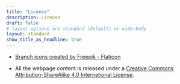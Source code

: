 ```yaml
---
title: "License"
description: License
draft: false
# layout options are standard (default) or wide-body
layout: standard
show_title_as_headline: true
---
```


- <a href="https://www.flaticon.com/free-icons/branch" title="branch icons">Branch icons created by Freepik - Flaticon</a>


- All the webpage content is released under a [Creative Commons Attribution-ShareAlike 4.0 International License](http://creativecommons.org/licenses/by-sa/4.0/).

<center>
  <i class="fab fa-creative-commons fa-2x"></i><i class="fab fa-creative-commons-by fa-2x"></i><i class="fab fa-creative-commons-sa fa-2x"></i>
  </center>
  
